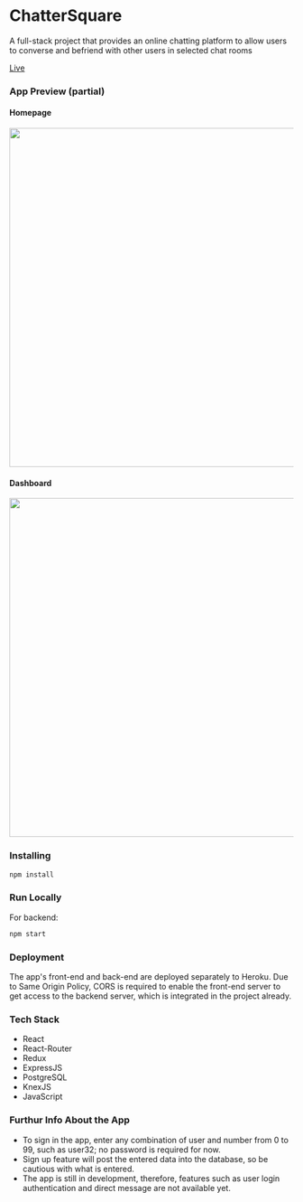 # ChatterSquare
A full-stack project that provides an online chatting platform to allow users to converse and befriend with other users in selected chat rooms

[Live](https://chattersquare.herokuapp.com/ "ChatterSquare")

### App Preview (partial)
#### Homepage 
<img src="https://res.cloudinary.com/chu327/image/upload/v1532584209/Screen_Shot_2018-07-25_at_10.39.02_PM_jhdlva.png" align="center" width="600" overflow="hidden">

#### Dashboard
<img src="https://res.cloudinary.com/chu327/image/upload/v1532584218/%E5%B1%8F%E5%B9%95%E5%BF%AB%E7%85%A7_2018-07-25_10.46.14_PM_jxiqrj.png" align="center" width="600" overflow="hidden">

### Installing
```javascript
npm install
```
### Run Locally
For backend:
```javascript
npm start
```
### Deployment
The app's front-end and back-end are deployed separately to Heroku. 
Due to Same Origin Policy, CORS is required to enable the front-end server to get access to the backend server, which is integrated in the project already.

### Tech Stack
* React 
* React-Router
* Redux
* ExpressJS
* PostgreSQL
* KnexJS
* JavaScript

### Furthur Info About the App
* To sign in the app, enter any combination of user and number from 0 to 99, such as user32; no password is required for now. 
* Sign up feature will post the entered data into the database, so be cautious with what is entered.
* The app is still in development, therefore, features such as user login authentication and direct message are not available yet. 